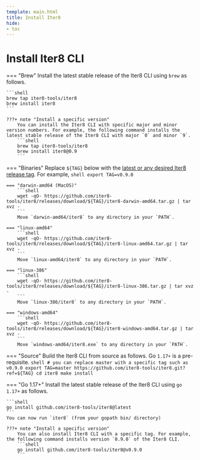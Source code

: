 ```yaml
---
template: main.html
title: Install Iter8
hide:
- toc
---
```


# Install Iter8 CLI

=== "Brew"
    Install the latest stable release of the Iter8 CLI using `brew` as follows.

    ```shell
    brew tap iter8-tools/iter8
    brew install iter8
    ```
    
    ???+ note "Install a specific version"
        You can install the Iter8 CLI with specific major and minor version numbers. For example, the following command installs the latest stable release of the Iter8 CLI with major `0` and minor `9`.
        ```shell
        brew tap iter8-tools/iter8
        brew install iter8@0.9
        ```

=== "Binaries"
    Replace `${TAG}` below with the [latest or any desired Iter8 release tag](https://github.com/iter8-tools/iter8/releases). For example,
    ```shell
    export TAG=v0.9.0
    ```

    === "darwin-amd64 (MacOS)"
        ```shell
        wget -qO- https://github.com/iter8-tools/iter8/releases/download/${TAG}/iter8-darwin-amd64.tar.gz | tar xvz -
        ```
        Move `darwin-amd64/iter8` to any directory in your `PATH`.

    === "linux-amd64"
        ```shell
        wget -qO- https://github.com/iter8-tools/iter8/releases/download/${TAG}/iter8-linux-amd64.tar.gz | tar xvz -
        ```
        Move `linux-amd64/iter8` to any directory in your `PATH`.

    === "linux-386"
        ```shell
        wget -qO- https://github.com/iter8-tools/iter8/releases/download/${TAG}/iter8-linux-386.tar.gz | tar xvz -
        ```
        Move `linux-386/iter8` to any directory in your `PATH`.

    === "windows-amd64"
        ```shell
        wget -qO- https://github.com/iter8-tools/iter8/releases/download/${TAG}/iter8-windows-amd64.tar.gz | tar xvz -
        ```
        Move `windows-amd64/iter8.exe` to any directory in your `PATH`.


=== "Source"
    Build the Iter8 CLI from source as follows. Go `1.17+` is a pre-requisite.
    ```shell
    # you can replace master with a specific tag such as v0.9.0
    export TAG=master
    https://github.com/iter8-tools/iter8.git?ref=${TAG}
    cd iter8
    make install
    ```

=== "Go 1.17+"
    Install the latest stable release of the Iter8 CLI using `go 1.17+` as follows.

    ```shell
    go install github.com/iter8-tools/iter8@latest
    ```
    You can now run `iter8` (from your gopath bin/ directory)

    ???+ note "Install a specific version"
        You can also install Iter8 CLI with a specific tag. For example, the following command installs version `0.9.0` of the Iter8 CLI.
        ```shell
        go install github.com/iter8-tools/iter8@v0.9.0
        ```


